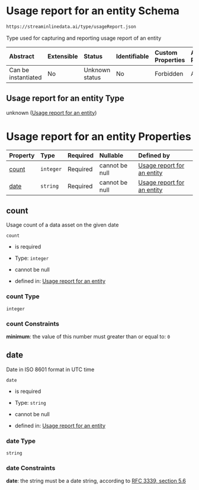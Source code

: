 # Usage report for an entity Schema

```txt
https://streaminlinedata.ai/type/usageReport.json
```

Type used for capturing and reporting usage report of an entity

| Abstract            | Extensible | Status         | Identifiable | Custom Properties | Additional Properties | Access Restrictions | Defined In                                                         |
| :------------------ | :--------- | :------------- | :----------- | :---------------- | :-------------------- | :------------------ | :----------------------------------------------------------------- |
| Can be instantiated | No         | Unknown status | No           | Forbidden         | Allowed               | none                | [usageReport.json](usageReport.md "open original schema") |

## Usage report for an entity Type

unknown ([Usage report for an entity](usagereport.md))

# Usage report for an entity Properties

| Property        | Type      | Required | Nullable       | Defined by                                                                                                                          |
| :-------------- | :-------- | :------- | :------------- | :---------------------------------------------------------------------------------------------------------------------------------- |
| [count](#count) | `integer` | Required | cannot be null | [Usage report for an entity](usagereport-properties-count.md "https://streaminlinedata.ai/type/usageReport.json#/properties/count") |
| [date](#date)   | `string`  | Required | cannot be null | [Usage report for an entity](common-definitions-date.md "https://streaminlinedata.ai/type/usageReport.json#/properties/date")       |

## count

Usage count of a data asset on the given date

`count`

*   is required

*   Type: `integer`

*   cannot be null

*   defined in: [Usage report for an entity](usagereport-properties-count.md "https://streaminlinedata.ai/type/usageReport.json#/properties/count")

### count Type

`integer`

### count Constraints

**minimum**: the value of this number must greater than or equal to: `0`

## date

Date in ISO 8601 format in UTC time

`date`

*   is required

*   Type: `string`

*   cannot be null

*   defined in: [Usage report for an entity](common-definitions-date.md "https://streaminlinedata.ai/type/usageReport.json#/properties/date")

### date Type

`string`

### date Constraints

**date**: the string must be a date string, according to [RFC 3339, section 5.6](https://tools.ietf.org/html/rfc3339 "check the specification")
